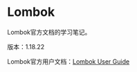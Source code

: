 # Lombok

Lombok官方文档的学习笔记。

版本：1.18.22

Lombok官方用户文档：[Lombok User Guide](https://projectlombok.org/features/all)

